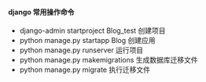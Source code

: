 #### django 常用操作命令
- django-admin startproject Blog_test 创建项目
- python manage.py startapp Blog 创建应用
- python manage.py runserver 运行项目
- python manage.py makemigrations 生成数据库迁移文件
- python manage.py migrate 执行迁移文件
